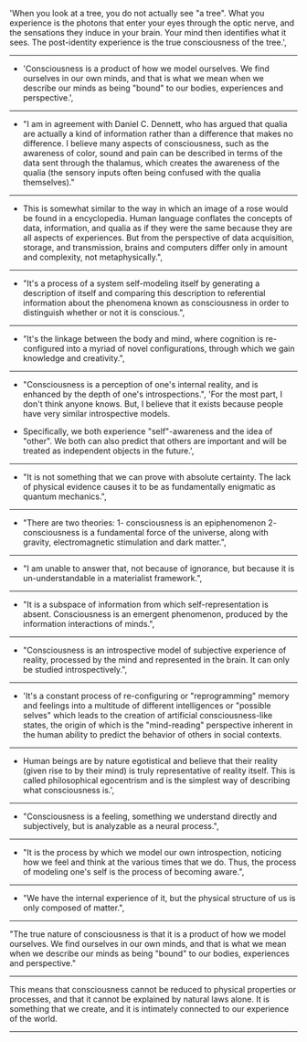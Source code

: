 

 'When you look at a tree, you do not actually see "a tree". What you experience is the photons that enter your eyes through the optic nerve, and the sensations they induce in your brain. Your mind then identifies what it sees. The post-identity experience is the true consciousness of the tree.',

---

* 'Consciousness is a product of how we model ourselves. We find ourselves in our own minds, and that is what we mean when we describe our minds as being "bound" to our bodies, experiences and perspective.',

---

* "I am in agreement with Daniel C. Dennett, who has argued that qualia are actually a kind of information rather than a difference that makes no difference. I believe many aspects of consciousness, such as the awareness of color, sound and pain can be described in terms of the data sent through the thalamus, which creates the awareness of the qualia (the sensory inputs often being confused with the qualia themselves)." 

---

* This is somewhat similar to the way in which an image of a rose would be found in a encyclopedia. Human language conflates the concepts of data, information, and qualia as if they were the same because they are all aspects of experiences. But from the perspective of data acquisition, storage, and transmission, brains and computers differ only in amount and complexity, not metaphysically.",

---

* "It's a process of a system self-modeling itself by generating a description of itself and comparing this description to referential information about the phenomena known as consciousness in order to distinguish whether or not it is conscious.",

---

* "It's the linkage between the body and mind, where cognition is re-configured into a myriad of novel configurations, through which we gain knowledge and creativity.",

---

* "Consciousness is a perception of one's internal reality, and is enhanced by the depth of one's introspections.",
'For the most part, I don\'t think anyone knows. But, I believe that it exists because people have very similar introspective models. 

* Specifically, we both experience  "self"-awareness and the idea of "other". We both can also predict that others are important and will be treated as independent objects in the future.',

---

* "It is not something that we can prove with absolute certainty. The lack of physical evidence causes it to be as fundamentally enigmatic as quantum mechanics.",

---

* "There are two theories: 1- consciousness is an epiphenomenon 2- consciousness is a fundamental force of the universe, along with gravity, electromagnetic stimulation and dark matter.",


---

* "I am unable to answer that, not because of ignorance, but because it is un-understandable in a materialist framework.",

---

* "It is a subspace of information from which self-representation is absent. Consciousness is an emergent phenomenon, produced by the information interactions of minds.",

---

* "Consciousness is an introspective model of subjective experience of reality, processed by the mind and represented in the brain. It can only be studied introspectively.",

---

* 'It\'s a constant process of re-configuring or "reprogramming" memory and feelings into a multitude of different intelligences or "possible selves" which leads to the creation of artificial consciousness-like states, the origin of which is the "mind-reading" perspective inherent in the human ability to predict the behavior of others in social contexts. 

---

* Human beings are by nature egotistical and believe that their reality (given rise to by their mind) is truly representative of reality itself. This is called philosophical egocentrism and is the simplest way of describing what consciousness is.',

---

* "Consciousness is a feeling, something we understand directly and subjectively, but is analyzable as a neural process.",

---

* "It is the process by which we model our own introspection, noticing how we feel and think at the various times that we do. Thus, the process of modeling one's self is the process of becoming aware.",

---
* "We have the internal experience of it, but the physical structure of us is only composed of matter.",

---

"The true nature of consciousness is that it is a product of how we model ourselves. We find ourselves in our own minds, and that is what we mean when we describe our minds as being "bound" to our bodies, experiences and perspective."

---

This means that consciousness cannot be reduced to physical properties or processes, and that it cannot be explained by natural laws alone. It is something that we create, and it is intimately connected to our experience of the world.

---


